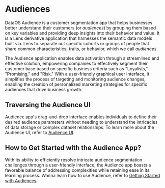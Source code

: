 # Audiences

DataOS Audience is a customer segmentation app that helps businesses better understand their customers (or *audiences*) by grouping them based on key variables and providing deep insights into their behavior and value. It is a Lens derivative application that harnesses the semantic data models built via. Lens to separate out specific cohorts or groups of people that share common characteristics, traits, or behavior, which we call *audiences*. 

The Audience application enables data activation through a streamlined and effective solution, empowering companies to effectively segment their customer base based on specific business criteria such as "Loyalists," "Promising," and "Risk." With a user-friendly graphical user interface, it simplifies the process of targeting and monitoring audience changes, enabling the creation of personalized marketing strategies for specific audiences that drive business growth.

## Traversing the Audience UI

Audience app's drag-and-drop interface enables individuals to define their desired audience parameters without needing to understand the intricacies of data storage or complex dataset relationships. To learn more about the Audience UI, refer to
[Audience UI](./Audience%20UI/Audience%20UI.md).

## How to Get Started with the Audience App?

With its ability to efficiently resolve intricate audience segmentation challenges through a user-friendly interface, the Audience app boasts a favorable balance of addressing complexities while retaining ease in its learning process. Wanna learn how to use Audience, refer to 
[Getting Started with Audiences](./Getting%20Started%20with%20Audiences/Getting%20Started%20with%20Audiences.md).